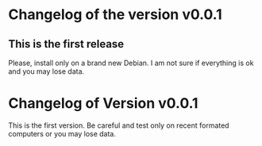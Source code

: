 # Changelog of the version v0.0.1

## This is the first release

Please, install only on a brand new Debian.
I am not sure if everything is ok and you may lose data.
# Changelog of Version v0.0.1

This is the first version.
Be careful and test only on recent formated computers or you may lose data.
 
